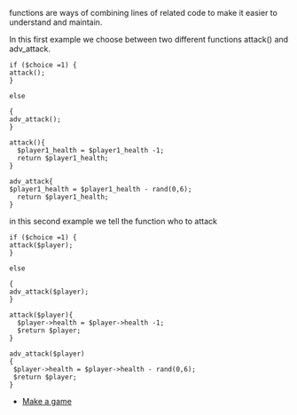 functions are ways of combining lines of related code to make it easier
to understand and maintain.

In this first example we choose between two different functions attack()
and adv\_attack.

`if ($choice =1) {`  
`attack();`  
`}`

`else `

`{`  
`adv_attack();`  
`}`

`attack(){`  
`  $player1_health = $player1_health -1;`  
`  return $player1_health;`  
`}`

`adv_attack{`  
`$player1_health = $player1_health - rand(0,6);`  
`  return $player1_health;`  
`}`

in this second example we tell the function who to attack

`if ($choice =1) {`  
`attack($player);`  
`}`

`else `

`{`  
`adv_attack($player);`  
`}`

`attack($player){`  
`  $player->health = $player->health -1;`  
`  $return $player;`  
`}`

`adv_attack($player)`  
`{`  
` $player->health = $player->health - rand(0,6);`  
` $return $player;`  
`}`

  - [Make a game](Tutorials_by_Galway.md)
